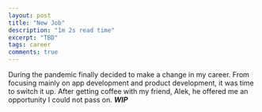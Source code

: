 ```yaml
---
layout: post
title: "New Job"
description: "1m 2s read time"
excerpt: "TBD"
tags: career
comments: true
---
```


During the pandemic finally decided to make a change in my career. From focusing mainly on app development and product development, it was time to switch it up. After getting coffee with my friend, Alek, he offered me an opportunity I could not pass on. ***WIP***
